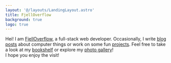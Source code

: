 ```yaml
---
layout: '@/layouts/LandingLayout.astro'
title: FjellOverflow
background: true
logo: true
---
```


Hei! I am [FjellOverflow](/about), a full-stack web developer.
Occasionally, I write [blog posts](/posts) about computer things or work on some fun [projects](/projects). Feel free to take a look at my [bookshelf](/bookshelf) or explore my [photo gallery](/photos)!\
I hope you enjoy the visit!
